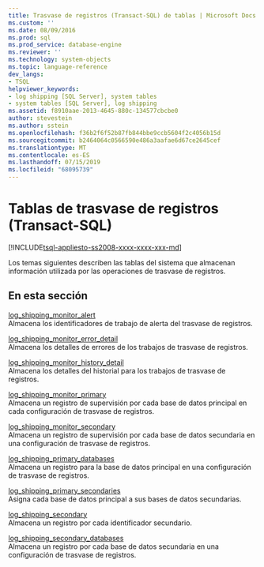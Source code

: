 ```yaml
---
title: Trasvase de registros (Transact-SQL) de tablas | Microsoft Docs
ms.custom: ''
ms.date: 08/09/2016
ms.prod: sql
ms.prod_service: database-engine
ms.reviewer: ''
ms.technology: system-objects
ms.topic: language-reference
dev_langs:
- TSQL
helpviewer_keywords:
- log shipping [SQL Server], system tables
- system tables [SQL Server], log shipping
ms.assetid: f8910aae-2013-4645-880c-134577cbcbe0
author: stevestein
ms.author: sstein
ms.openlocfilehash: f36b2f6f52b87fb844bbe9ccb5604f2c4056b15d
ms.sourcegitcommit: b2464064c0566590e486a3aafae6d67ce2645cef
ms.translationtype: MT
ms.contentlocale: es-ES
ms.lasthandoff: 07/15/2019
ms.locfileid: "68095739"
---
```

# <a name="log-shipping-tables-transact-sql"></a>Tablas de trasvase de registros (Transact-SQL)
[!INCLUDE[tsql-appliesto-ss2008-xxxx-xxxx-xxx-md](../../includes/tsql-appliesto-ss2008-xxxx-xxxx-xxx-md.md)]

  Los temas siguientes describen las tablas del sistema que almacenan información utilizada por las operaciones de trasvase de registros.  
  
## <a name="in-this-section"></a>En esta sección  
 [log_shipping_monitor_alert](../../relational-databases/system-tables/log-shipping-monitor-alert-transact-sql.md)  
 Almacena los identificadores de trabajo de alerta del trasvase de registros.  
  
 [log_shipping_monitor_error_detail](../../relational-databases/system-tables/log-shipping-monitor-error-detail-transact-sql.md)  
 Almacena los detalles de errores de los trabajos de trasvase de registros.  
  
 [log_shipping_monitor_history_detail](../../relational-databases/system-tables/log-shipping-monitor-history-detail-transact-sql.md)  
 Almacena los detalles del historial para los trabajos de trasvase de registros.  
  
 [log_shipping_monitor_primary](../../relational-databases/system-tables/log-shipping-monitor-primary-transact-sql.md)  
 Almacena un registro de supervisión por cada base de datos principal en cada configuración de trasvase de registros.  
  
 [log_shipping_monitor_secondary](../../relational-databases/system-tables/log-shipping-monitor-secondary-transact-sql.md)  
 Almacena un registro de supervisión por cada base de datos secundaria en una configuración de trasvase de registros.  
  
 [log_shipping_primary_databases](../../relational-databases/system-tables/log-shipping-primary-databases-transact-sql.md)  
 Almacena un registro para la base de datos principal en una configuración de trasvase de registros.  
  
 [log_shipping_primary_secondaries](../../relational-databases/system-tables/log-shipping-primary-secondaries-transact-sql.md)  
 Asigna cada base de datos principal a sus bases de datos secundarias.  
  
 [log_shipping_secondary](../../relational-databases/system-tables/log-shipping-secondary-transact-sql.md)  
 Almacena un registro por cada identificador secundario.  
  
 [log_shipping_secondary_databases](../../relational-databases/system-tables/log-shipping-secondary-databases-transact-sql.md)  
 Almacena un registro por cada base de datos secundaria en una configuración de trasvase de registros.  
  
  
